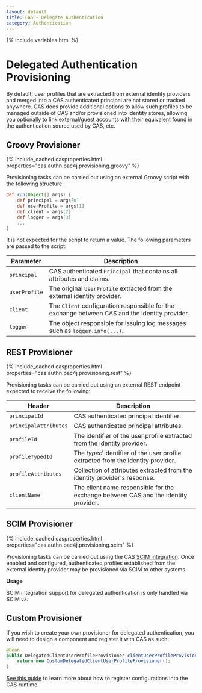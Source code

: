```yaml
---
layout: default
title: CAS - Delegate Authentication
category: Authentication
---
```


{% include variables.html %}

# Delegated Authentication Provisioning

By default, user profiles that are extracted from external identity providers and merged into a CAS
authenticated principal are not stored or tracked anywhere. CAS does provide additional options to allow
such profiles to be managed outside of CAS and/or provisioned into identity stores, allowing you optionally to link
external/guest accounts with their equivalent found in the authentication source used by CAS, etc.

## Groovy Provisioner
   
{% include_cached casproperties.html properties="cas.authn.pac4j.provisioning.groovy" %}

Provisioning tasks can be carried out using an external Groovy script with the following structure:

```groovy
def run(Object[] args) {
    def principal = args[0]
    def userProfile = args[1]
    def client = args[2]
    def logger = args[3]
    ...
}
```

It is not expected for the script to return a value. The following parameters are passed to the script:

| Parameter     | Description                                                                                    |
|---------------|------------------------------------------------------------------------------------------------|
| `principal`   | CAS authenticated `Principal` that contains all attributes and claims.                         |
| `userProfile` | The original `UserProfile` extracted from the external identity provider.                      |
| `client`      | The `Client` configuration responsible for the exchange between CAS and the identity provider. |
| `logger`      | The object responsible for issuing log messages such as `logger.info(...)`.                    |

## REST Provisioner

{% include_cached casproperties.html properties="cas.authn.pac4j.provisioning.rest" %}

Provisioning tasks can be carried out using an external REST endpoint expected to receive the following:
     
| Header                | Description                                                                         |
|-----------------------|-------------------------------------------------------------------------------------|
| `principalId`         | CAS authenticated principal identifier.                                             |
| `principalAttributes` | CAS authenticated principal attributes.                                             |
| `profileId`           | The identifier of the user profile extracted from the identity provider.            |
| `profileTypedId`      | The *typed* identifier of the user profile extracted from the identity provider.    |
| `profileAttributes`   | Collection of attributes extracted from the identity provider's response.           |
| `clientName`          | The client name responsible for the exchange between CAS and the identity provider. |
 
## SCIM Provisioner

{% include_cached casproperties.html properties="cas.authn.pac4j.provisioning.scim" %}

Provisioning tasks can be carried out using the CAS [SCIM integration](../integration/SCIM-Integration.html). 
Once enabled and configured, authenticated profiles established from the external identity provider may be
provisioned via SCIM to other systems.

<div class="alert alert-info"><strong>Usage</strong><p>SCIM integration support for 
delegated authentication is only handled via SCIM <code>v2</code>.</p></div>

## Custom Provisioner

If you wish to create your own provisioner for delegated authentication, you will need to
design a component and register it with CAS as such:

```java
@Bean
public DelegatedClientUserProfileProvisioner clientUserProfileProvisioner() {
    return new CustomDelegatedClientUserProfileProvisioner();
}
```

[See this guide](../configuration/Configuration-Management-Extensions.html) to learn more about
how to register configurations into the CAS runtime.

